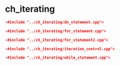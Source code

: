 # ch_iterating #

```cpp
<#include "../ch_iterating/do_statement.cpp">
```

```cpp
<#include "../ch_iterating/for_statement.cpp">
```

```cpp
<#include "../ch_iterating/for_statement2.cpp">
```

```cpp
<#include "../ch_iterating/iteration_control.cpp">
```

```cpp
<#include "../ch_iterating/while_statement.cpp">
```


